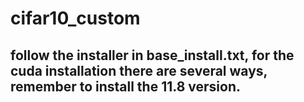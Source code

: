 # cifar10_custom

## follow the installer in base_install.txt, for the cuda installation there are several ways, remember to install the 11.8 version.
